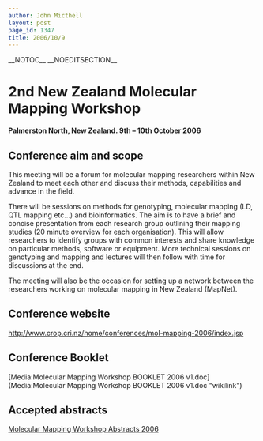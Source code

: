 ```yaml
---
author: John Micthell
layout: post
page_id: 1347
title: 2006/10/9
---
```

\_\_NOTOC\_\_ \_\_NOEDITSECTION\_\_

# 2nd New Zealand Molecular Mapping Workshop

**Palmerston North, New Zealand. 9th – 10th October 2006**

## Conference aim and scope

This meeting will be a forum for molecular mapping researchers within New Zealand to meet each other and discuss their methods, capabilities and advance in the field.

There will be sessions on methods for genotyping, molecular mapping (LD, QTL mapping etc…) and bioinformatics. The aim is to have a brief and concise presentation from each research group outlining their mapping studies (20 minute overview for each organisation). This will allow researchers to identify groups with common interests and share knowledge on particular methods, software or equipment. More technical sessions on genotyping and mapping and lectures will then follow with time for discussions at the end.

The meeting will also be the occasion for setting up a network between the researchers working on molecular mapping in New Zealand (MapNet).

## Conference website

<http://www.crop.cri.nz/home/conferences/mol-mapping-2006/index.jsp>

## Conference Booklet

[Media:Molecular Mapping Workshop BOOKLET 2006 v1.doc](Media:Molecular Mapping Workshop BOOKLET 2006 v1.doc "wikilink")

## Accepted abstracts

[Molecular Mapping Workshop Abstracts 2006](Molecular_Mapping_Workshop_Abstracts_2006 "wikilink")


